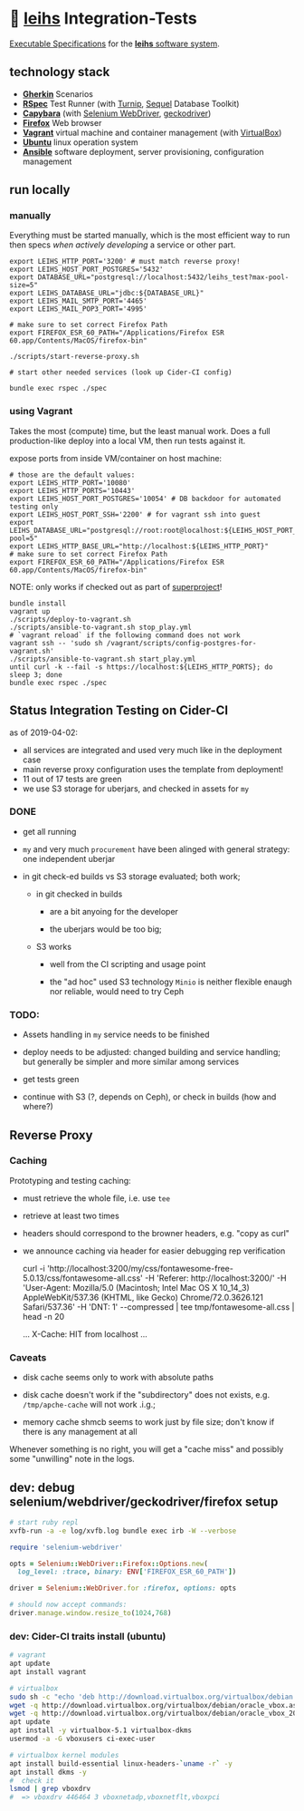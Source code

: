 # 🥒 [leihs][] Integration-Tests

[Executable Specifications](https://en.wikipedia.org/wiki/Behavior-driven_development#Behavioral_specifications) for the [**leihs** software system][leihs].

## technology stack

- [**Gherkin**](https://docs.cucumber.io/gherkin/reference/) Scenarios
- [**RSpec**](https://rspec.info/) Test Runner (with [Turnip](https://github.com/jnicklas/turnip), [Sequel](https://rubygems.org/gems/sequel) Database Toolkit)
- [**Capybara**](https://teamcapybara.github.io/capybara/) (with [Selenium WebDriver](https://www.seleniumhq.org/projects/webdriver/), [geckodriver](https://github.com/mozilla/geckodriver))
- [**Firefox**](https://www.mozilla.org/firefox/) Web browser
- [**Vagrant**](https://www.vagrantup.com/) virtual machine and container management (with [VirtualBox](https://www.virtualbox.org/))
- [**Ubuntu**](https://www.ubuntu.com/server) linux operation system
- [**Ansible**](https://www.ansible.com/) software deployment, server provisioning, configuration management

## run locally

### manually

Everything must be started manually, which is the most efficient way to run then specs _when actively developing_ a service or other part.

```shell
export LEIHS_HTTP_PORT='3200' # must match reverse proxy!
export LEIHS_HOST_PORT_POSTGRES='5432'
export DATABASE_URL="postgresql://localhost:5432/leihs_test?max-pool-size=5"
export LEIHS_DATABASE_URL="jdbc:${DATABASE_URL}"
export LEIHS_MAIL_SMTP_PORT='4465'
export LEIHS_MAIL_POP3_PORT='4995'

# make sure to set correct Firefox Path
export FIREFOX_ESR_60_PATH="/Applications/Firefox ESR 60.app/Contents/MacOS/firefox-bin"

./scripts/start-reverse-proxy.sh

# start other needed services (look up Cider-CI config)

bundle exec rspec ./spec
```

### using Vagrant

Takes the most (compute) time, but the least manual work.
Does a full production-like deploy into a local VM, then run tests against it.

expose ports from inside VM/container on host machine:

```shell
# those are the default values:
export LEIHS_HTTP_PORT='10080'
export LEIHS_HTTP_PORTS='10443'
export LEIHS_HOST_PORT_POSTGRES='10054' # DB backdoor for automated testing only
export LEIHS_HOST_PORT_SSH='2200' # for vagrant ssh into guest
export LEIHS_DATABASE_URL="postgresql://root:root@localhost:${LEIHS_HOST_PORT_POSTGRES}/leihs?pool=5"
export LEIHS_HTTP_BASE_URL="http://localhost:${LEIHS_HTTP_PORT}"
# make sure to set correct Firefox Path
export FIREFOX_ESR_60_PATH="/Applications/Firefox ESR 60.app/Contents/MacOS/firefox-bin"
```

NOTE: only works if checked out as part of [superproject][leihs]!

```shell
bundle install
vagrant up
./scripts/deploy-to-vagrant.sh
./scripts/ansible-to-vagrant.sh stop_play.yml
# `vagrant reload` if the following command does not work
vagrant ssh -- 'sudo sh /vagrant/scripts/config-postgres-for-vagrant.sh'
./scripts/ansible-to-vagrant.sh start_play.yml
until curl -k --fail -s https://localhost:${LEIHS_HTTP_PORTS}; do sleep 3; done
bundle exec rspec ./spec
```

## Status Integration Testing on Cider-CI

as of 2019-04-02:

- all services are integrated and used very much like in the deployment case
- main reverse proxy configuration uses the template from deployment!
- 11 out of 17 tests are green
- we use S3 storage for uberjars, and checked in assets for `my`

### DONE

- get all running

- `my` and very much `procurement` have been alinged with general strategy: one
  independent uberjar

- in git check-ed builds vs S3 storage evaluated; both work;

  - in git checked in builds

    - are a bit anyoing for the developer

    - the uberjars would be too big;

  - S3 works

    - well from the CI scripting and usage point

    - the "ad hoc" used S3 technology `Minio` is neither flexible enaugh nor
      reliable, would need to try Ceph

### TODO:

- Assets handling in `my` service needs to be finished

- deploy needs to be adjusted: changed building and service handling; but
  generally be simpler and more similar among services

- get tests green

- continue with S3 (?, depends on Ceph), or check in builds (how and where?)

## Reverse Proxy

### Caching

Prototyping and testing caching:

- must retrieve the whole file, i.e. use `tee`
- retrieve at least two times
- headers should correspond to the browner headers, e.g. "copy as curl"
- we announce caching via header for easier debugging rep verification

  curl -i 'http://localhost:3200/my/css/fontawesome-free-5.0.13/css/fontawesome-all.css' -H 'Referer: http://localhost:3200/' -H 'User-Agent: Mozilla/5.0 (Macintosh; Intel Mac OS X 10_14_3) AppleWebKit/537.36 (KHTML, like Gecko) Chrome/72.0.3626.121 Safari/537.36' -H 'DNT: 1' --compressed | tee tmp/fontawesome-all.css | head -n 20

  ...
  X-Cache: HIT from localhost
  ...

### Caveats

- disk cache seems only to work with absolute paths
- disk cache doesn't work if the "subdirectory" does not exists, e.g. `/tmp/apche-cache` will not work .i.g.;

- memory cache shmcb seems to work just by file size; don't know if there is any management at all

Whenever something is no right, you will get a "cache miss" and possibly some
"unwilling" note in the logs.

## dev: debug selenium/webdriver/geckodriver/firefox setup

```sh
# start ruby repl
xvfb-run -a -e log/xvfb.log bundle exec irb -W --verbose
```

```ruby
require 'selenium-webdriver'

opts = Selenium::WebDriver::Firefox::Options.new(
  log_level: :trace, binary: ENV['FIREFOX_ESR_60_PATH'])

driver = Selenium::WebDriver.for :firefox, options: opts

# should now accept commands:
driver.manage.window.resize_to(1024,768)
```

### dev: Cider-CI traits install (ubuntu)

```sh
# vagrant
apt update
apt install vagrant

# virtualbox
sudo sh -c "echo 'deb http://download.virtualbox.org/virtualbox/debian '$(lsb_release -cs)' contrib non-free' > /etc/apt/sources.list.d/virtualbox.list"
wget -q http://download.virtualbox.org/virtualbox/debian/oracle_vbox.asc -O- | sudo apt-key add -
wget -q http://download.virtualbox.org/virtualbox/debian/oracle_vbox_2016.asc -O- | sudo apt-key add -
apt update
apt install -y virtualbox-5.1 virtualbox-dkms
usermod -a -G vboxusers ci-exec-user

# virtualbox kernel modules
apt install build-essential linux-headers-`uname -r` -y
apt install dkms -y
#  check it
lsmod | grep vboxdrv
#  => vboxdrv 446464 3 vboxnetadp,vboxnetflt,vboxpci
```

[leihs]: https://github.com/leihs/leihs
